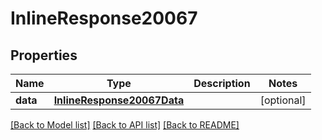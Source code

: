 # InlineResponse20067

## Properties
Name | Type | Description | Notes
------------ | ------------- | ------------- | -------------
**data** | [**InlineResponse20067Data**](InlineResponse20067Data.md) |  | [optional] 

[[Back to Model list]](../README.md#documentation-for-models) [[Back to API list]](../README.md#documentation-for-api-endpoints) [[Back to README]](../README.md)

